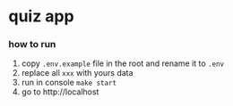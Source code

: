 # quiz app

### how to run
1. copy `.env.example` file in the root and rename it to `.env`
2. replace all `xxx` with yours data
3. run in console `make start`
4. go to http://localhost